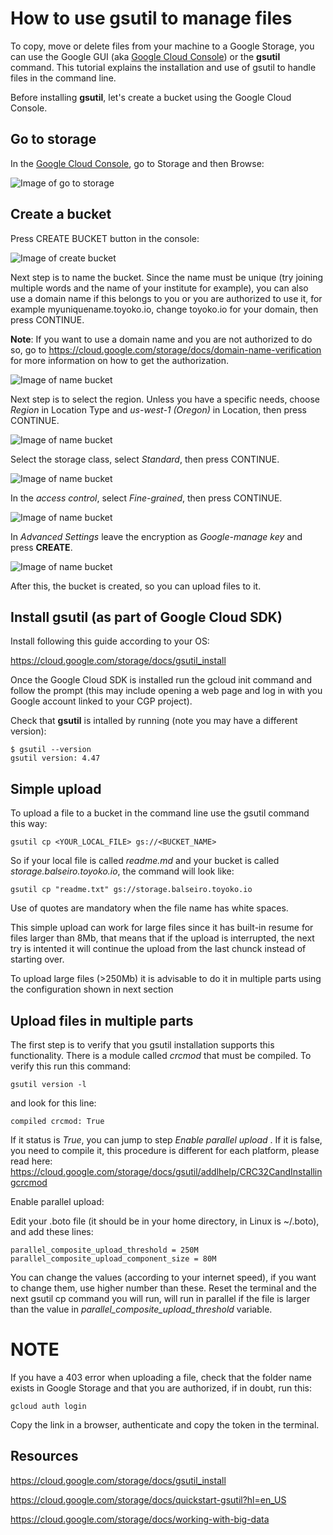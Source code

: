 How to use gsutil to manage files
=================================


To copy, move or delete files from your machine to a Google Storage, you can use the Google GUI (aka <a href="https://console.cloud.google.com/" target="_blank">Google Cloud Console</a>) or the **gsutil** command. This tutorial explains the installation and use of gsutil to handle files in the command line.

Before installing **gsutil**, let's create a bucket using the Google Cloud Console.


Go to storage
-------------

In the <a href="https://console.cloud.google.com/" target="_blank">Google Cloud Console</a>, go to Storage and then Browse:


![Image of go to storage](imgs/Screen%20Shot%202020-02-04%20at%206.10.46%20PM.png?raw=true)


Create a bucket
---------------

Press CREATE BUCKET button in the console:

![Image of create bucket](imgs/Screen%20Shot%202020-02-04%20at%205.58.15%20PM.png?raw=true)


Next step is to name the bucket. Since the name must be unique (try joining multiple words and the name of your institute for example), you can also use a domain name if this belongs to you or you are authorized to use it, for example myuniquename.toyoko.io, change toyoko.io for your domain, then press CONTINUE.

**Note**: If you want to use a domain name and you are not authorized to do so, go to https://cloud.google.com/storage/docs/domain-name-verification for more information on how to get the authorization.

![Image of name bucket](imgs/Screen%20Shot%202020-02-04%20at%205.58.37%20PM.png?raw=true)

Next step is to select the region. Unless you have a specific needs, choose *Region* in Location Type and *us-west-1 (Oregon)* in Location, then press CONTINUE.

![Image of name bucket](imgs/Screen%20Shot%202020-02-04%20at%206.00.23%20PM.png?raw=true)


Select the storage class, select *Standard*, then press CONTINUE.

![Image of name bucket](imgs/Screen%20Shot%202020-02-04%20at%206.00.36%20PM.png?raw=true)

In the *access control*, select *Fine-grained*, then press CONTINUE.

![Image of name bucket](imgs/Screen%20Shot%202020-02-04%20at%206.00.50%20PM.png?raw=true)

In *Advanced Settings* leave the encryption as *Google-manage key* and press **CREATE**.

![Image of name bucket](imgs/Screen%20Shot%202020-02-04%20at%206.16.08%20PM.png?raw=true)

After this, the bucket is created, so you can upload files to it.


Install gsutil (as part of Google Cloud SDK)
--------------------------------------------

Install following this guide according to your OS:

https://cloud.google.com/storage/docs/gsutil_install

Once the Google Cloud SDK is installed run the gcloud init command and follow the prompt (this may include opening a web page and log in with you Google account linked to your CGP project).

Check that **gsutil** is intalled by running (note you may have a different version):

```
$ gsutil --version
gsutil version: 4.47
```

Simple upload
-------------

To upload a file to a bucket in the command line use the gsutil command this way:

```
gsutil cp <YOUR_LOCAL_FILE> gs://<BUCKET_NAME>
```

So if your local file is called *readme.md* and your bucket is called *storage.balseiro.toyoko.io*, the command will look like: 


```
gsutil cp "readme.txt" gs://storage.balseiro.toyoko.io
```

Use of quotes are mandatory when the file name has white spaces.

This simple upload can work for large files since it has built-in resume for files larger than 8Mb, that means that if the upload is interrupted, the next try is intented it will continue the upload from the last chunck instead of starting over.

To upload large files (>250Mb) it is advisable to do it in multiple parts using the configuration shown in next section


Upload files in multiple parts
------------------------------

The first step is to verify that you gsutil installation supports this functionality. There is a module called *crcmod* that must be compiled. To verify this run this command:

```
gsutil version -l
```

and look for this line:

```
compiled crcmod: True
```

If it status is *True*, you can jump to step *Enable parallel upload* . If it is false, you need to compile it, this procedure is different for each platform, please read here: https://cloud.google.com/storage/docs/gsutil/addlhelp/CRC32CandInstallingcrcmod


Enable parallel upload:

Edit your .boto file (it should be in your home directory, in Linux is ~/.boto), and add these lines:

```
parallel_composite_upload_threshold = 250M
parallel_composite_upload_component_size = 80M
```

You can change the values (according to your internet speed), if you want to change them, use higher number than these.
Reset the terminal and the next gsutil cp command you will run, will run in parallel if the file is larger than the value in *parallel_composite_upload_threshold* variable.


NOTE
====

If you have a 403 error when uploading a file, check that the folder name exists in Google Storage and that you are authorized, if in doubt, run this:

```
gcloud auth login
```

Copy the link in a browser, authenticate and copy the token in the terminal.



Resources
---------

https://cloud.google.com/storage/docs/gsutil_install

https://cloud.google.com/storage/docs/quickstart-gsutil?hl=en_US

https://cloud.google.com/storage/docs/working-with-big-data
